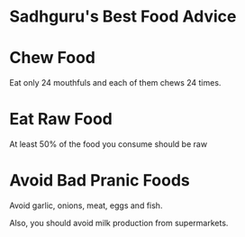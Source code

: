 # Sadhguru's Best Food Advice

# Chew Food

Eat only 24 mouthfuls and each of them chews 24 times.


# Eat Raw Food

At least 50% of the food you consume should be raw

# Avoid Bad Pranic Foods
Avoid garlic, onions, meat, eggs and fish.

Also, you should avoid milk production from supermarkets.

